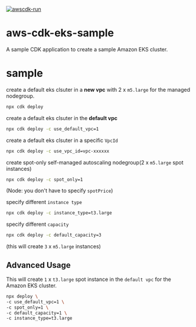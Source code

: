 [![awscdk-run](https://img.shields.io/badge/Deploy%20with-AWSCDK.RUN-blue)](https://awscdk.run)
# aws-cdk-eks-sample

A sample CDK application to create a sample Amazon EKS cluster.

# sample

create a default eks clsuter in a **new vpc** with 2 x `m5.large` for the managed nodegroup.
```sh
npx cdk deploy
```

create a default eks clsuter in the **default vpc**

```sh
npx cdk deploy -c use_default_vpc=1
```

create a default eks clsuter in a specific `VpcId`
```sh
npx cdk deploy -c use_vpc_id=vpc-xxxxxx
```

create spot-only self-managed autoscaling nodegroup(2 x `m5.large` spot instances)
```sh
npx cdk deploy -c spot_only=1
```
(Node: you don't have to specify `spotPrice`)

specify different `instance type`
```sh
npx cdk deploy -c instance_type=t3.large
```

specify different `capacity`
```sh
npx cdk deploy -c default_capacity=3
```
(this will create `3` x `m5.large` instances)

## Advanced Usage

This will create `1` x `t3.large` spot instance in the `default vpc` for the Amazon EKS cluster.

```sh
npx deploy \
-c use_default_vpc=1 \
-c spot_only=1 \
-c default_capacity=1 \
-c instance_type=t3.large
```
